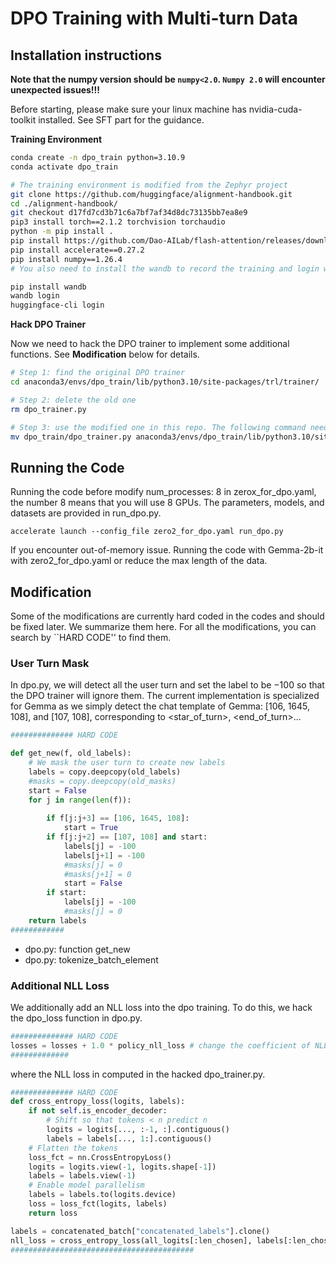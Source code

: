 # DPO Training with Multi-turn Data


## Installation instructions

**Note that the numpy version should be `numpy<2.0`.  `Numpy 2.0` will encounter unexpected issues!!!**


Before starting, please make sure your linux machine has nvidia-cuda-toolkit installed. See SFT part for the guidance. 


**Training Environment**

```sh
conda create -n dpo_train python=3.10.9
conda activate dpo_train

# The training environment is modified from the Zephyr project
git clone https://github.com/huggingface/alignment-handbook.git
cd ./alignment-handbook/
git checkout d17fd7cd3b71c6a7bf7af34d8dc73135bb7ea8e9
pip3 install torch==2.1.2 torchvision torchaudio
python -m pip install .
pip install https://github.com/Dao-AILab/flash-attention/releases/download/v2.5.7/flash_attn-2.5.7+cu122torch2.1cxx11abiFALSE-cp310-cp310-linux_x86_64.whl
pip install accelerate==0.27.2
pip install numpy==1.26.4
# You also need to install the wandb to record the training and login with your huggingface account so that you have access to the Gemma models.

pip install wandb
wandb login
huggingface-cli login
```

**Hack DPO Trainer**

Now we need to hack the DPO trainer to implement some additional functions. See **Modification** below for details. 

```sh
# Step 1: find the original DPO trainer
cd anaconda3/envs/dpo_train/lib/python3.10/site-packages/trl/trainer/

# Step 2: delete the old one
rm dpo_trainer.py

# Step 3: use the modified one in this repo. The following command need to be modified to use the correct address 
mv dpo_train/dpo_trainer.py anaconda3/envs/dpo_train/lib/python3.10/site-packages/trl/trainer/dpo_trainer.py
```

## Running the Code

Running the code before modify num_processes: 8 in zerox_for_dpo.yaml, the number 8 means that you will use 8 GPUs. The parameters, models, and datasets are provided in run_dpo.py.

```shell
accelerate launch --config_file zero2_for_dpo.yaml run_dpo.py 
```

If you encounter out-of-memory issue. Running the code with Gemma-2b-it with zero2_for_dpo.yaml or reduce the max length of the data.


## Modification 

Some of the modifications are currently hard coded in the codes and should be fixed later. We summarize them here. For all the modifications, you can search by ``HARD CODE'' to find them. 

### User Turn Mask

In dpo.py, we will detect all the user turn and set the label to be $-100$ so that the DPO trainer will ignore them. The current implementation is specialized for Gemma as we simply detect the chat template of Gemma: [106, 1645, 108], and [107, 108], corresponding to <star_of_turn>, <end_of_turn>...

```python
############## HARD CODE

def get_new(f, old_labels):
    # We mask the user turn to create new labels
    labels = copy.deepcopy(old_labels)
    #masks = copy.deepcopy(old_masks)
    start = False
    for j in range(len(f)):
        
        if f[j:j+3] == [106, 1645, 108]:
            start = True
        if f[j:j+2] == [107, 108] and start:
            labels[j] = -100
            labels[j+1] = -100
            #masks[j] = 0
            #masks[j+1] = 0
            start = False
        if start:
            labels[j] = -100
            #masks[j] = 0
    return labels
############
```

- dpo.py: function get_new
- dpo.py: tokenize_batch_element

### Additional NLL Loss

We additionally add an NLL loss into the dpo training. To do this, we hack the dpo_loss function in dpo.py.

```python
############## HARD CODE
losses = losses + 1.0 * policy_nll_loss # change the coefficient of NLL loss here.
#############
```

where the NLL loss in computed in the hacked dpo_trainer.py. 


```python
############## HARD CODE
def cross_entropy_loss(logits, labels):
    if not self.is_encoder_decoder:
        # Shift so that tokens < n predict n
        logits = logits[..., :-1, :].contiguous()
        labels = labels[..., 1:].contiguous()
    # Flatten the tokens
    loss_fct = nn.CrossEntropyLoss()
    logits = logits.view(-1, logits.shape[-1])
    labels = labels.view(-1)
    # Enable model parallelism
    labels = labels.to(logits.device)
    loss = loss_fct(logits, labels)
    return loss

labels = concatenated_batch["concatenated_labels"].clone()
nll_loss = cross_entropy_loss(all_logits[:len_chosen], labels[:len_chosen])
#########################################
```


